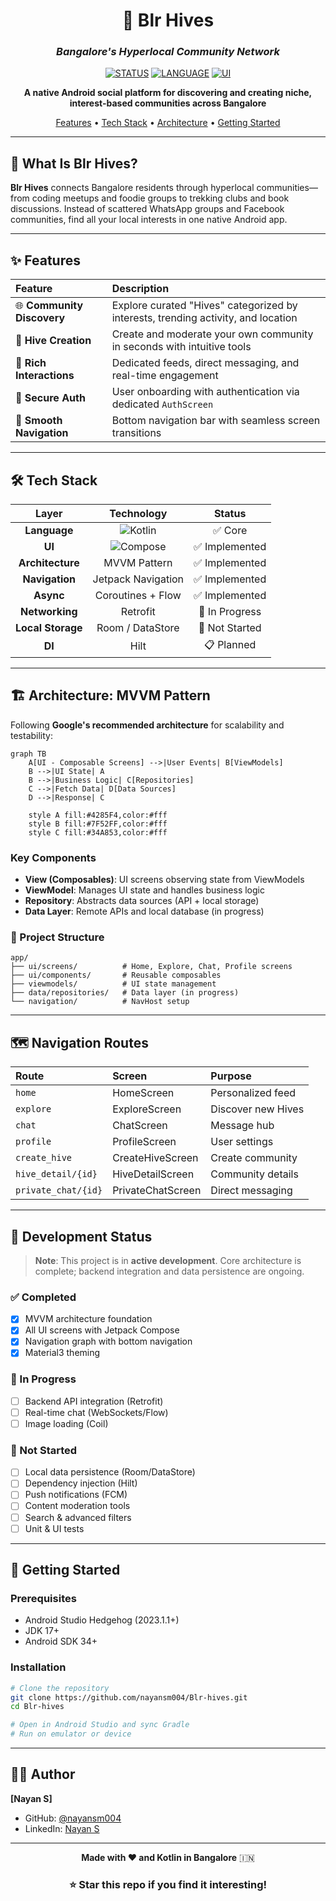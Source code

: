 <div align="center">

# 🐝 Blr Hives

### *Bangalore's Hyperlocal Community Network*

[![STATUS](https://img.shields.io/badge/Status-In%20Development-orange?style=for-the-badge&logo=android)](https://github.com/yourusername/BlrHives)
[![LANGUAGE](https://img.shields.io/badge/Kotlin-100%25-7F52FF?style=for-the-badge&logo=kotlin&logoColor=white)](https://kotlinlang.org/)
[![UI](https://img.shields.io/badge/Jetpack%20Compose-Modern%20UI-4285F4?style=for-the-badge&logo=jetpackcompose&logoColor=white)](https://developer.android.com/jetpack/compose)

**A native Android social platform for discovering and creating niche, interest-based communities across Bangalore**

[Features](#-features) • [Tech Stack](#-tech-stack) • [Architecture](#-architecture) • [Getting Started](#-getting-started)

</div>

---

## 🎯 What Is Blr Hives?

**Blr Hives** connects Bangalore residents through hyperlocal communities—from coding meetups and foodie groups to trekking clubs and book discussions. Instead of scattered WhatsApp groups and Facebook communities, find all your local interests in one native Android app.

---

## ✨ Features

| Feature | Description |
|:---|:---|
| 🌐 **Community Discovery** | Explore curated "Hives" categorized by interests, trending activity, and location |
| 🎨 **Hive Creation** | Create and moderate your own community in seconds with intuitive tools |
| 💬 **Rich Interactions** | Dedicated feeds, direct messaging, and real-time engagement |
| 🔐 **Secure Auth** | User onboarding with authentication via dedicated `AuthScreen` |
| 🧭 **Smooth Navigation** | Bottom navigation bar with seamless screen transitions |

---

## 🛠 Tech Stack

<div align="center">

| Layer | Technology | Status |
|:---:|:---:|:---:|
| **Language** | ![Kotlin](https://img.shields.io/badge/Kotlin-7F52FF?style=flat&logo=kotlin&logoColor=white) | ✅ Core |
| **UI** | ![Compose](https://img.shields.io/badge/Jetpack%20Compose-4285F4?style=flat&logo=jetpackcompose&logoColor=white) | ✅ Implemented |
| **Architecture** | MVVM Pattern | ✅ Implemented |
| **Navigation** | Jetpack Navigation | ✅ Implemented |
| **Async** | Coroutines + Flow | ✅ Implemented |
| **Networking** | Retrofit | 🔨 In Progress |
| **Local Storage** | Room / DataStore | 🚧 Not Started |
| **DI** | Hilt | 📋 Planned |

</div>

---

## 🏗 Architecture: MVVM Pattern

Following **Google's recommended architecture** for scalability and testability:

```mermaid
graph TB
    A[UI - Composable Screens] -->|User Events| B[ViewModels]
    B -->|UI State| A
    B -->|Business Logic| C[Repositories]
    C -->|Fetch Data| D[Data Sources]
    D -->|Response| C
    
    style A fill:#4285F4,color:#fff
    style B fill:#7F52FF,color:#fff
    style C fill:#34A853,color:#fff
```

### Key Components

- **View (Composables)**: UI screens observing state from ViewModels
- **ViewModel**: Manages UI state and handles business logic
- **Repository**: Abstracts data sources (API + local storage)
- **Data Layer**: Remote APIs and local database (in progress)

### 📁 Project Structure

```
app/
├── ui/screens/          # Home, Explore, Chat, Profile screens
├── ui/components/       # Reusable composables
├── viewmodels/          # UI state management
├── data/repositories/   # Data layer (in progress)
└── navigation/          # NavHost setup
```

---

## 🗺️ Navigation Routes

| Route | Screen | Purpose |
|:---|:---|:---|
| `home` | HomeScreen | Personalized feed |
| `explore` | ExploreScreen | Discover new Hives |
| `chat` | ChatScreen | Message hub |
| `profile` | ProfileScreen | User settings |
| `create_hive` | CreateHiveScreen | Create community |
| `hive_detail/{id}` | HiveDetailScreen | Community details |
| `private_chat/{id}` | PrivateChatScreen | Direct messaging |

---

## 🚧 Development Status

> **Note**: This project is in **active development**. Core architecture is complete; backend integration and data persistence are ongoing.

### ✅ Completed

- [x] MVVM architecture foundation
- [x] All UI screens with Jetpack Compose
- [x] Navigation graph with bottom navigation
- [x] Material3 theming

### 🔨 In Progress

- [ ] Backend API integration (Retrofit)
- [ ] Real-time chat (WebSockets/Flow)
- [ ] Image loading (Coil)

### 🚧 Not Started

- [ ] Local data persistence (Room/DataStore)
- [ ] Dependency injection (Hilt)
- [ ] Push notifications (FCM)
- [ ] Content moderation tools
- [ ] Search & advanced filters
- [ ] Unit & UI tests

---

## 🚀 Getting Started

### Prerequisites

- Android Studio Hedgehog (2023.1.1+)
- JDK 17+
- Android SDK 34+

### Installation

```bash
# Clone the repository
git clone https://github.com/nayansm004/Blr-hives.git
cd Blr-hives

# Open in Android Studio and sync Gradle
# Run on emulator or device
```

---

## 👨‍💻 Author

**[Nayan S]**
- GitHub: [@nayansm004](https://github.com/nayansm004)
- LinkedIn: [Nayan S](https://linkedin.com/in/nayansm004)

---

<div align="center">

**Made with ❤️ and Kotlin in Bangalore** 🇮🇳

### ⭐ Star this repo if you find it interesting!

</div>
